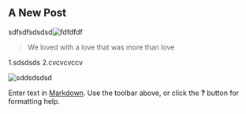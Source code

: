 ## A New Post

sdfsdfsdsdsd![fdfdfdf]({{site.baseurl}}//bg-header.jpg)
> We loved with a love that was more than love

1.sdsdsds
2.cvcvcvccv

![sddsdsdsd]({{site.baseurl}}//bg-header.jpg)

Enter text in [Markdown](http://daringfireball.net/projects/markdown/). Use the toolbar above, or click the **?** button for formatting help.
